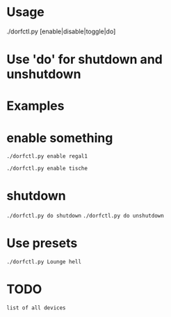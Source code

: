 # Usage

./dorfctl.py [enable|disable|toggle|do] <device>

# Use 'do' for shutdown and unshutdown


# Examples
# enable something

`./dorfctl.py enable regal1`

`./dorfctl.py enable tische`

# shutdown
`./dorfctl.py do shutdown`
`./dorfctl.py do unshutdown`

# Use presets
`./dorfctl.py Lounge hell`

# TODO
`list of all devices`
